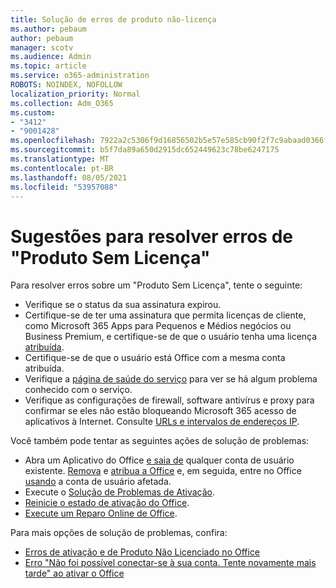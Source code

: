 ```yaml
---
title: Solução de erros de produto não-licença
ms.author: pebaum
author: pebaum
manager: scotv
ms.audience: Admin
ms.topic: article
ms.service: o365-administration
ROBOTS: NOINDEX, NOFOLLOW
localization_priority: Normal
ms.collection: Adm_O365
ms.custom:
- "3412"
- "9001428"
ms.openlocfilehash: 7922a2c5306f9d16856502b5e57e585cb90f2f7c9abaad0366f72ed46de786d5
ms.sourcegitcommit: b5f7da89a650d2915dc652449623c78be6247175
ms.translationtype: MT
ms.contentlocale: pt-BR
ms.lasthandoff: 08/05/2021
ms.locfileid: "53957088"
---
```

# <a name="suggestions-for-solving-unlicensed-product-errors"></a>Sugestões para resolver erros de "Produto Sem Licença"

Para resolver erros sobre um "Produto Sem Licença", tente o seguinte:

- Verifique se o status da sua assinatura expirou.
- Certifique-se de ter uma assinatura que permita licenças de cliente, como Microsoft 365 Apps para Pequenos e Médios negócios ou Business Premium, e certifique-se de que o usuário tenha uma licença [atribuída](https://docs.microsoft.com/microsoft-365/admin/add-users/add-users). 
- Certifique-se de que o usuário está Office com a mesma conta atribuída.
- Verifique a [página de saúde do serviço](https://docs.microsoft.com/office365/enterprise/view-service-health) para ver se há algum problema conhecido com o serviço.
- Verifique as configurações de firewall, software antivírus e proxy para confirmar se eles não estão bloqueando Microsoft 365 acesso de aplicativos à Internet. Consulte [URLs e intervalos de endereços IP](https://docs.microsoft.com/office365/enterprise/urls-and-ip-address-ranges).

Você também pode tentar as seguintes ações de solução de problemas: 

- Abra um Aplicativo do Office [e saia de](https://support.office.com/article/5a20dc11-47e9-4b6f-945d-478cb6d92071) qualquer conta de usuário existente. [Remova](https://docs.microsoft.com/microsoft-365/admin/manage/remove-licenses-from-users) e [atribua a Office](https://docs.microsoft.com/microsoft-365/admin/manage/assign-licenses-to-users) e, em seguida, entre no Office [usando](https://support.office.com/article/628ea040-f265-49de-b986-be09c3ebf8a9) a conta de usuário afetada.
- Execute o [Solução de Problemas de Ativação](https://aka.ms/SARA-OfficeActivation-Alchemy).
- [Reinicie o estado de ativação do Office](https://docs.microsoft.com/office365/troubleshoot/activation/reset-office-365-proplus-activation-state). 
- [Execute um Reparo Online de Office](https://support.office.com/Article/7821d4b6-7c1d-4205-aa0e-a6b40c5bb88b).

Para mais opções de solução de problemas, confira: 

- [Erros de ativação e de Produto Não Licenciado no Office](https://support.office.com/Article/0d23d3c0-c19c-4b2f-9845-5344fedc4380)
- [Erro "Não foi possível conectar-se à sua conta. Tente novamente mais tarde" ao ativar o Office](https://docs.microsoft.com/office/troubleshoot/activation-installation/issue-when-activate-office-from-office-365)